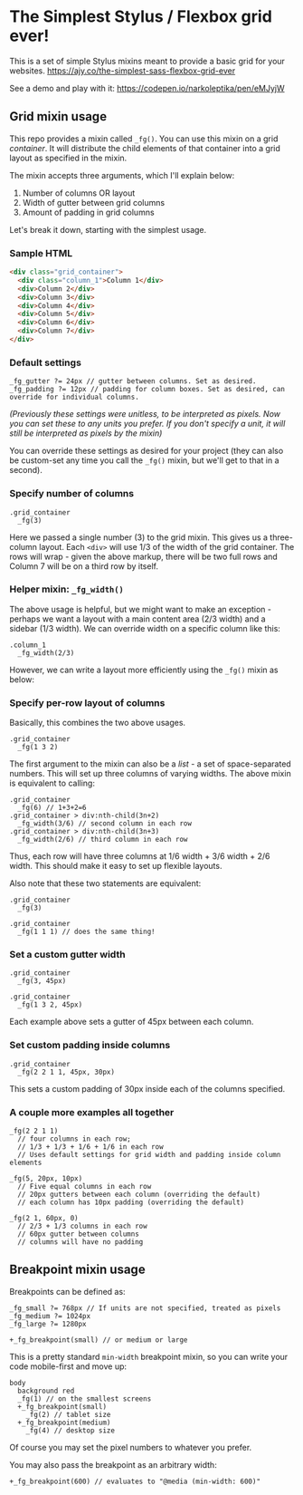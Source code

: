 # The Simplest Stylus / Flexbox grid ever!

This is a set of simple Stylus mixins meant to provide a basic grid for your websites.
<https://ajy.co/the-simplest-sass-flexbox-grid-ever>

See a demo and play with it: <https://codepen.io/narkoleptika/pen/eMJyjW>

## Grid mixin usage

This repo provides a mixin called `_fg()`. You can use this mixin on a grid
*container*. It will distribute the child elements of that container into a grid
layout as specified in the mixin.

The mixin accepts three arguments, which I'll explain below:

1. Number of columns OR layout
2. Width of gutter between grid columns
3. Amount of padding in grid columns

Let's break it down, starting with the simplest usage.

### Sample HTML

```html
<div class="grid_container">
  <div class="column_1">Column 1</div>
  <div>Column 2</div>
  <div>Column 3</div>
  <div>Column 4</div>
  <div>Column 5</div>
  <div>Column 6</div>
  <div>Column 7</div>
</div>
```

### Default settings

```styl
_fg_gutter ?= 24px // gutter between columns. Set as desired.
_fg_padding ?= 12px // padding for column boxes. Set as desired, can override for individual columns.
```

*(Previously these settings were unitless, to be interpreted as pixels. Now you can set these to any units you prefer. If you don't specify a unit, it will still be interpreted as pixels by the mixin)*

You can override these settings as desired for your project (they can also be custom-set any time you call the `_fg()` mixin, but we'll get to that in a second).

### Specify number of columns

```styl
.grid_container
  _fg(3)
```

Here we passed a single number (3) to the grid mixin. This gives us a three-column
layout. Each `<div>` will use 1/3 of the width of the grid container. The rows
will wrap - given the above markup, there will be two full rows and Column 7
will be on a third row by itself.

### Helper mixin: `_fg_width()`

The above usage is helpful, but we might want to make an exception - perhaps we
want a layout with a main content area (2/3 width) and a sidebar (1/3 width).
We can override width on a specific column like this:

```styl
.column_1
  _fg_width(2/3)
```

However, we can write a layout more efficiently using the `_fg()` mixin as below:

### Specify per-row layout of columns

Basically, this combines the two above usages.

```styl
.grid_container
  _fg(1 3 2)
```

The first argument to the mixin can also be a *list* - a set of space-separated
numbers. This will set up three columns of varying widths. The above mixin is
equivalent to calling:

```styl
.grid_container
  _fg(6) // 1+3+2=6
.grid_container > div:nth-child(3n+2)
  _fg_width(3/6) // second column in each row
.grid_container > div:nth-child(3n+3)
  _fg_width(2/6) // third column in each row
```

Thus, each row will have three columns at 1/6 width + 3/6 width + 2/6 width. This
should make it easy to set up flexible layouts.

Also note that these two statements are equivalent:

```styl
.grid_container
  _fg(3)
```

```styl
.grid_container
  _fg(1 1 1) // does the same thing!
```

### Set a custom gutter width

```styl
.grid_container
  _fg(3, 45px)
```

```styl
.grid_container
  _fg(1 3 2, 45px)
```

Each example above sets a gutter of 45px between each column.

### Set custom padding inside columns

```styl
.grid_container
  _fg(2 2 1 1, 45px, 30px)
```

This sets a custom padding of 30px inside each of the columns specified.

### A couple more examples all together

```styl
_fg(2 2 1 1)
  // four columns in each row;
  // 1/3 + 1/3 + 1/6 + 1/6 in each row
  // Uses default settings for grid width and padding inside column elements
```

```styl
_fg(5, 20px, 10px)
  // Five equal columns in each row
  // 20px gutters between each column (overriding the default)
  // each column has 10px padding (overriding the default)
```

```styl
_fg(2 1, 60px, 0)
  // 2/3 + 1/3 columns in each row
  // 60px gutter between columns
  // columns will have no padding
```

## Breakpoint mixin usage

Breakpoints can be defined as:

```styl
_fg_small ?= 768px // If units are not specified, treated as pixels
_fg_medium ?= 1024px
_fg_large ?= 1280px

+_fg_breakpoint(small) // or medium or large
```

This is a pretty standard `min-width` breakpoint mixin, so you can write your code mobile-first
and move up:

```styl
body
  background red
  _fg(1) // on the smallest screens
  +_fg_breakpoint(small)
    _fg(2) // tablet size
  +_fg_breakpoint(medium)
    _fg(4) // desktop size
```

Of course you may set the pixel numbers to whatever you prefer.

You may also pass the breakpoint as an arbitrary width:

```styl
+_fg_breakpoint(600) // evaluates to "@media (min-width: 600)"
```
